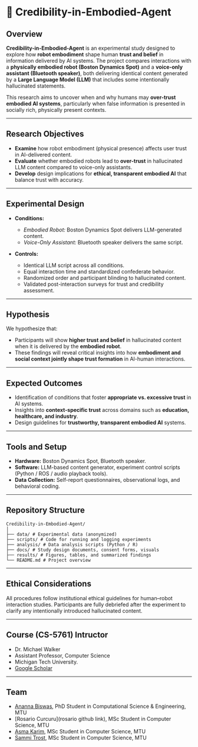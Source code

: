 
# 🤖 Credibility-in-Embodied-Agent

## Overview
**Credibility-in-Embodied-Agent** is an experimental study designed to explore how **robot embodiment** shape human **trust and belief** in information delivered by AI systems. The project compares interactions with a **physically embodied robot (Boston Dynamics Spot)** and a **voice-only assistant (Bluetooth speaker)**, both delivering identical content generated by a **Large Language Model (LLM)** that includes some intentionally hallucinated statements.

This research aims to uncover when and why humans may **over-trust embodied AI systems**, particularly when false information is presented in socially rich, physically present contexts.

---

## Research Objectives
- **Examine** how robot embodiment (physical presence) affects user trust in AI-delivered content.  
- **Evaluate** whether embodied robots lead to **over-trust** in hallucinated LLM content compared to voice-only assistants.  
- **Develop** design implications for **ethical, transparent embodied AI** that balance trust with accuracy.

---

## Experimental Design
- **Conditions:**  
  - *Embodied Robot:* Boston Dynamics Spot delivers LLM-generated content.  
  - *Voice-Only Assistant:* Bluetooth speaker delivers the same script.  

- **Controls:**  
  - Identical LLM script across all conditions.  
  - Equal interaction time and standardized confederate behavior.  
  - Randomized order and participant blinding to hallucinated content.  
  - Validated post-interaction surveys for trust and credibility assessment.

---

## Hypothesis
We hypothesize that:
- Participants will show **higher trust and belief** in hallucinated content when it is delivered by the **embodied robot**.
- These findings will reveal critical insights into how **embodiment and social context jointly shape trust formation** in AI-human interactions.

---

## Expected Outcomes
- Identification of conditions that foster **appropriate vs. excessive trust** in AI systems.  
- Insights into **context-specific trust** across domains such as **education, healthcare, and industry**.  
- Design guidelines for **trustworthy, transparent embodied AI** systems.

---

## Tools and Setup
- **Hardware:** Boston Dynamics Spot, Bluetooth speaker.  
- **Software:** LLM-based content generator, experiment control scripts (Python / ROS / audio playback tools).  
- **Data Collection:** Self-report questionnaires, observational logs, and behavioral coding.

---

## Repository Structure
```
Credibility-in-Embodied-Agent/
│
├── data/ # Experimental data (anonymized)
├── scripts/ # Code for running and logging experiments
├── analysis/ # Data analysis scripts (Python / R)
├── docs/ # Study design documents, consent forms, visuals
├── results/ # Figures, tables, and summarized findings
└── README.md # Project overview

```
---

## Ethical Considerations
All procedures follow institutional ethical guidelines for human–robot interaction studies. Participants are fully debriefed after the experiment to clarify any intentionally introduced hallucinated content.

---

## Course (CS-5761) Intructor 
- Dr. Michael Walker
- Assistant Professor, Computer Science
- Michigan Tech University. 
- [Google Scholar](https://scholar.google.com/citations?user=tM9tcT0AAAAJ&hl=en&oi=sra)

---

## Team 
- [Ananna Biswas](https://anannabiswas.github.io/), PhD Student in Computational Science & Engineering, MTU
- [Rosario Curcuru](rosario github link), MSc Student in Computer Science, MTU
- [Asma Karim](https://github.com/AsmaAbidKarim), MSc Student in Computer Science, MTU
- [Sammi Trost](https://github.com/srtrost), MSc Student in Computer Science, MTU





